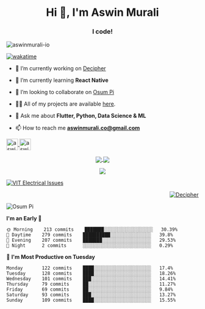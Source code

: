 <h1 align="center">Hi 👋, I'm Aswin Murali</h1>
<h3 align="center">I code!</h3>

<p align="left"> <img src="https://komarev.com/ghpvc/?username=aswinmurali-io" alt="aswinmurali-io" /> </p>

[![wakatime](https://wakatime.com/badge/user/78ea1df7-2f5c-40d7-8142-273f1eda8e5c.svg)](https://wakatime.com/@78ea1df7-2f5c-40d7-8142-273f1eda8e5c)

- 🔭 I’m currently working on [Decipher](https://github.com/aswinmurali-io/decipher)

- 🌱 I’m currently learning **React Native**

- 👯 I’m looking to collaborate on [Osum Pi](https://github.com/osumpi/osumpi)

- 👨‍💻 All of my projects are available [here](https://github.com/aswinmurali-io?tab=repositories).

- 💬 Ask me about **Flutter, Python, Data Science & ML**

- 📫 How to reach me **aswinmurali.co@gmail.com**

<!-- <p align="left"><img src="https://devicons.github.io/devicon/devicon.git/icons/android/android-original-wordmark.svg" alt="android" width="40" height="40"/> <img src="https://devicons.github.io/devicon/devicon.git/icons/c/c-original.svg" alt="c" width="40" height="40"/> <img src="https://devicons.github.io/devicon/devicon.git/icons/cplusplus/cplusplus-original.svg" alt="cplusplus" width="40" height="40"/> <img src="https://devicons.github.io/devicon/devicon.git/icons/css3/css3-original-wordmark.svg" alt="css3" width="40" height="40"/> <img src="https://www.vectorlogo.zone/logos/dartlang/dartlang-icon.svg" alt="dart" width="40" height="40"/> <img src="https://devicons.github.io/devicon/devicon.git/icons/docker/docker-original-wordmark.svg" alt="docker" width="40" height="40"/> <img src="https://devicons.github.io/devicon/devicon.git/icons/express/express-original-wordmark.svg" alt="express" width="40" height="40"/> <img src="https://www.vectorlogo.zone/logos/firebase/firebase-icon.svg" alt="firebase" width="40" height="40"/> <img src="https://www.vectorlogo.zone/logos/pocoo_flask/pocoo_flask-icon.svg" alt="flask" width="40" height="40"/> <img src="https://www.vectorlogo.zone/logos/flutterio/flutterio-icon.svg" alt="flutter" width="40" height="40"/> <img src="https://www.vectorlogo.zone/logos/git-scm/git-scm-icon.svg" alt="git" width="40" height="40"/> <img src="https://devicons.github.io/devicon/devicon.git/icons/html5/html5-original-wordmark.svg" alt="html5" width="40" height="40"/> <img src="https://devicons.github.io/devicon/devicon.git/icons/javascript/javascript-original.svg" alt="javascript" width="40" height="40"/> <img src="https://devicons.github.io/devicon/devicon.git/icons/linux/linux-original.svg" alt="linux" width="40" height="40"/> <img src="https://raw.githubusercontent.com/prplx/svg-logos/5585531d45d294869c4eaab4d7cf2e9c167710a9/svg/materialize.svg" alt="materialize" width="40" height="40"/> <img src="https://devicons.github.io/devicon/devicon.git/icons/mysql/mysql-original-wordmark.svg" alt="mysql" width="40" height="40"/> <img src="https://devicons.github.io/devicon/devicon.git/icons/nodejs/nodejs-original-wordmark.svg" alt="nodejs" width="40" height="40"/> <img src="https://devicons.github.io/devicon/devicon.git/icons/python/python-original.svg" alt="python" width="40" height="40"/> <img src="https://www.vectorlogo.zone/logos/tensorflow/tensorflow-icon.svg" alt="tensorflow" width="40" height="40"/> <img src="https://devicons.github.io/devicon/devicon.git/icons/typescript/typescript-original.svg" alt="typescript" width="40" height="40"/></p><p>
   -->

<p align="left">
   <a href="https://kaggle.com/aswinmuralico" target="blank">
      <img align="center" src="https://cdn.jsdelivr.net/npm/simple-icons@3.0.1/icons/kaggle.svg" alt="aswinmuralico" height="30" width="30" />
   </a>
   
   <a href="https://www.linkedin.com/in/aswinmurali/" target="blank">
      <img align="center" src="https://cdn.jsdelivr.net/npm/simple-icons@3.0.1/icons/linkedin.svg" alt="aswinmuralico" height="30" width="30" />
   </a>
</p>

<p align="center">
   <a href="https://github.com/aswinmurali-io">
      <img align="center" src="https://github-readme-stats.vercel.app/api?username=aswinmurali-io&custom_title=Aswin's%20Github%20Stats&hide_border=true" />
   </a>

   <a href="https://github.com/aswinmurali-io">
      <img align="center" src="https://github-readme-stats.vercel.app/api/wakatime?username=78ea1df7-2f5c-40d7-8142-273f1eda8e5c&layout=compact&langs_count=8&custom_title=Most%20Used%20Languages&hide_border=true" />
   </a>
</p>

<p align="center">
   <a href="https://github.com/aswinmurali-io">
      <img align="center" src="https://github-profile-trophy.vercel.app/?username=aswinmurali-io&hide_border=true&margin-w=10&margin-h=20&column=8" />
   </a>
</p>

[![VIT Electrical Issues](https://github-readme-stats.vercel.app/api/pin?username=rithviknishad&repo=vitcc_electrical_issues)](https://github.com/rithviknishad/vitcc_electrical_issues)

<div align="right">

[![Decipher](https://github-readme-stats.vercel.app/api/pin?username=aswinmurali-io&repo=decipher)]()

</div>

<div align="left">

![Osum Pi](https://github-readme-stats.vercel.app/api/pin?username=osumpi&repo=osumpi)


<div align="left">


<!--START_SECTION:waka-->

**I'm an Early 🐤** 

```text
🌞 Morning    213 commits    ███████░░░░░░░░░░░░░░░░░░   30.39% 
🌆 Daytime    279 commits    ██████████░░░░░░░░░░░░░░░   39.8% 
🌃 Evening    207 commits    ███████░░░░░░░░░░░░░░░░░░   29.53% 
🌙 Night      2 commits      ░░░░░░░░░░░░░░░░░░░░░░░░░   0.29%

```

📅 **I'm Most Productive on Tuesday** 

```text
Monday       122 commits    ████░░░░░░░░░░░░░░░░░░░░░   17.4% 
Tuesday      128 commits    ████░░░░░░░░░░░░░░░░░░░░░   18.26% 
Wednesday    101 commits    ███░░░░░░░░░░░░░░░░░░░░░░   14.41% 
Thursday     79 commits     ██░░░░░░░░░░░░░░░░░░░░░░░   11.27% 
Friday       69 commits     ██░░░░░░░░░░░░░░░░░░░░░░░   9.84% 
Saturday     93 commits     ███░░░░░░░░░░░░░░░░░░░░░░   13.27% 
Sunday       109 commits    ████░░░░░░░░░░░░░░░░░░░░░   15.55%

```
<!-- 
**I Mostly Code in Dart** 

```text
Dart                     16 repos            █████████████░░░░░░░░░░░░   53.33% 
Python                   7 repos             █████░░░░░░░░░░░░░░░░░░░░   23.33% 
HTML                     3 repos             ██░░░░░░░░░░░░░░░░░░░░░░░   10.0% 
C++                      2 repos             █░░░░░░░░░░░░░░░░░░░░░░░░   6.67% 
C#                       1 repo              ░░░░░░░░░░░░░░░░░░░░░░░░░   3.33%

```


**Timeline**

![Chart not found](https://raw.githubusercontent.com/aswinmurali-io/aswinmurali-io/master/charts/bar_graph.png)  -->


<!-- Last Updated on 03/09/2021 -->
<!--END_SECTION:waka-->
